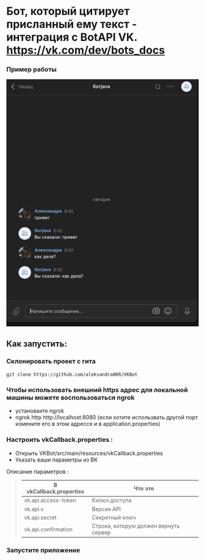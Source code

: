 # Бот, который цитирует присланный ему текст -  интеграция с BotAPI VK. https://vk.com/dev/bots_docs

### Пример работы

![](https://github.com/aleksandra0KR/VKBot/blob/master/examplepicture/1.png?raw=true)

## Как запустить:

 ### Склонировать проект с гита

```
git clone https://github.com/aleksandra0KR/VKBot
```


### Чтобы использовать внешний https адрес для локальной машины можете воспользоваться ngrok
- установаите ngrok
- ngrok http http://localhost:8080 (если хотите использвать другой порт измените его в этом адрессе и в application.properties)

### Настроить vkCallback.properties :

- Открыть VKBot/src/main/resources/vkCallback.properties
- Указать ваши параметры из ВК

Описание параметров :
> | В   vkCallback.properties | Что это                               |
> |---------------------------|---------------------------------------|
> | vk.api.access-token       | Кключ доступа                         |
> | vk.api.v                  | Версия API                            |
> | vk.api.secret             | Секретный ключ                        |
> | vk.api.confirmation       | Строка, которую должен вернуть сервер |


### Запустите приложение
